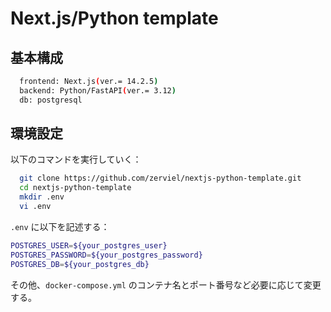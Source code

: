 # Next.js/Python template

## 基本構成

```bash
  frontend: Next.js(ver.= 14.2.5)
  backend: Python/FastAPI(ver.= 3.12)
  db: postgresql
```

## 環境設定

以下のコマンドを実行していく：

```bash
  git clone https://github.com/zerviel/nextjs-python-template.git
  cd nextjs-python-template
  mkdir .env
  vi .env
```

`.env` に以下を記述する：

```bash
POSTGRES_USER=${your_postgres_user}
POSTGRES_PASSWORD=${your_postgres_password}
POSTGRES_DB=${your_postgres_db}
```

その他、`docker-compose.yml` のコンテナ名とポート番号など必要に応じて変更する。


